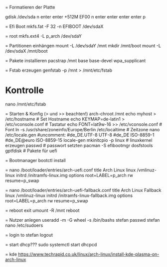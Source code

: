 = Formatieren der Platte

gdisk /dev/sda
 n
 enter
 enter
 +512M
 EF00
 n
 enter
 enter
 enter
 enter
 p

= Efi Boot
 mkfs.fat -F 32 -n EFIBOOT /dev/sdaX

= root 
 mkfs.ext4 -L p_arch /dev/sdaY

= Partitionen einhängen
 mount -L /dev/sdaY /mnt
 mkdir /mnt/boot
 mount -L /dev/sdaX /mnt/boot

= Pakete installieren
 pacstrap /mnt base base-devel wpa_supplicant

= Fstab erzeugen 
 genfstab -p /mnt > /mnt/etc/fstab
 # Kontrolle
 nano /mnt/etc/fstab

= Starten & Konfig (> und >> beachten!)
 arch-chroot /mnt
 echo myhost > /etc/hostname # Set Hostname
 echo KEYMAP=de-latin1 > /etc/vconsole.conf # Tastatur
 echo FONT=lat9w-16 >> /etc/vconsole.conf # Font
 ln -s /usr/share/zoneinfo/Europe/Berlin /etc/localtime # Zeitzone
 nano /etc/locale.gen
	#uncomment:
	#de_DE.UTF-8 UTF-8
	#de_DE ISO-8859-1
	#de_DE@euro ISO-8859-15
 locale-gen
 mkinitcpio -p linux # linuxkernel erzeugen
 passwd # passwort setzten
 pacman -S efibootmgr dosfstools gptfdisk # Pakete für uefi

= Bootmanager
 bootctl install 

= nano /boot/loader/entries/arch-uefi.conf
title    Arch Linux
linux    /vmlinuz-linux
initrd   /initramfs-linux.img
options  root=LABEL=p_arch rw resume=p_swap

= nano /boot/loader/entries/arch-uefi-fallback.conf
title    Arch Linux Fallback
linux    /vmlinuz-linux
initrd   /initramfs-linux-fallback.img
options  root=LABEL=p_arch rw resume=p_swap

= reboot 
 exit
 umount -R /mnt
 reboot

= Nutzer anlegen
 useradd -m -G wheel -s /bin/bashs stefan
 passwd stefan
 nano /etc/sudoers

= login to stefan
 logout

= start dhcp???
 sudo systemctl start dhcpcd



= kde 
 https://www.techrapid.co.uk/linux/arch-linux/install-kde-plasma-on-arch-linux